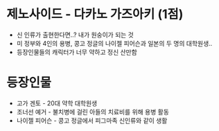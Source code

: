 # 제노사이드 - 다카노 가즈아키 (1점)

- 신 인류가 출현한다면..? 내가 원숭이가 되는 것
- 미 정부와 4인의 용병, 콩고 정글의 나이젤 피어슨과 일본의 두 명의 대학원생..
- 등장인물들의 캐릭터가 너무 약하고 정신 산만함

# 등장인물

- 고가 겐토 - 20대 약학 대학원생
- 조너선 예거 - 불치병에 걸린 아들의 치료비를 위해 용병 활동
- 나이젤 피어슨 - 콩고 정글에서 피그마족 신인류와 같이 생활